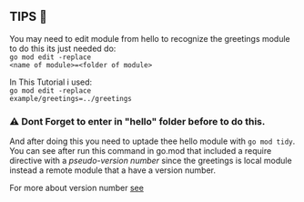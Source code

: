 **TIPS** :wave:
-

You may need to edit module from hello to recognize the greetings module to do this its just needed do:
<br><code>go mod edit -replace \<name of module>=\<folder of module></code>

In This Tutorial i used:
<br><code>go mod edit -replace example/greetings=../greetings</code>

### :warning: Dont Forget to enter in "hello" folder before to do this.  
  And after doing this you need to uptade thee hello module with <code>go mod tidy</code>.<br>
  You can see after run this command in go.mod that included a require directive with a <i>pseudo-version number</i> since the greetings is local module instead a remote module that a have a version number.
      
For more about version number [see](https://go.dev/doc/modules/version-numbers)